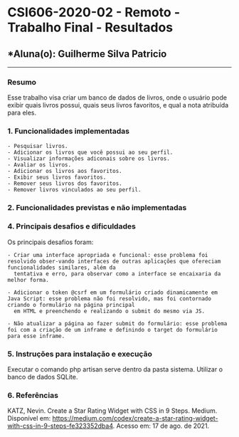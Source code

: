 # **CSI606-2020-02 - Remoto - Trabalho Final - Resultados**
## *Aluna(o): Guilherme Silva Patricio

--------------

<!-- Este documento tem como objetivo apresentar o projeto desenvolvido, considerando o que foi definido na proposta e o produto final. -->

### Resumo

  Esse trabalho visa criar um banco de dados de livros, onde o usuário pode exibir quais livros possui, quais seus livros favoritos, e qual a nota atribuída para eles.

### 1. Funcionalidades implementadas
<!-- Descrever as funcionalidades que eram previstas e foram implementas. -->

    - Pesquisar livros.
    - Adicionar os livros que você possui ao seu perfil.
    - Visualizar informações adiconais sobre os livros.
    - Avaliar os livros.
    - Adicionar os livros aos favoritos.
    - Exibir seus livros favoritos.
    - Remover seus livros dos favoritos.
    - Remover livros vinculados ao seu perfil.
  
### 2. Funcionalidades previstas e não implementadas
<!-- Descrever as funcionalidades que eram previstas e não foram implementas, apresentando uma breve justificativa do porquê elas não foram incluídas -->

### 4. Principais desafios e dificuldades
<!-- Descrever os principais desafios encontrados no desenvolvimento do trabalho, quais foram as dificuldades e como elas foram superadas e resolvidas. -->

 Os principais desafios foram:
 
    - Criar uma interface apropriada e funcional: esse problema foi resolvido obser-vando interfaces de outras aplicações que ofereciam funcionalidades similares, além da 
      tentativa e erro, para observar como a interface se encaixaria da melhor forma.
    
    - Adicionar o token @csrf em um formulário criado dinamicamente em Java Script: esse problema não foi resolvido, mas foi contornado criando o formulário na página principal
      em HTML e preenchendo e realizando o submit do mesmo via JS.
    
    - Não atualizar a página ao fazer submit do formulário: esse problema foi com a criação de um inframe e definindo o target do formulário para esse inframe.

### 5. Instruções para instalação e execução
<!-- Descrever o que deve ser feito para instalar (ou baixar) a aplicação, o que precisa ser configurando (parâmetros, banco de dados e afins) e como executá-la. -->
  
  Executar o comando php artisan serve dentro da pasta sistema.
  Utilizar o banco de dados SQLite.

### 6. Referências
<!-- Referências podem ser incluídas, caso necessário. Utilize o padrão ABNT. -->

KATZ, Nevin. Create a Star Rating Widget with CSS in 9 Steps. Medium. Disponível em: <https://medium.com/codex/create-a-star-rating-widget-with-css-in-9-steps-fe323352dba4>. Acesso em: 17 de ago. de 2021.

